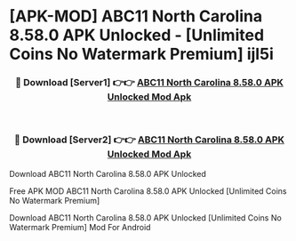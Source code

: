 # [APK-MOD] ABC11 North Carolina 8.58.0 APK Unlocked - [Unlimited Coins No Watermark Premium] ijl5i



<div align="center">
<h3>🔴 Download [Server1] 👉👉 <a href="https://momento.my/?title=ABC11_North_Carolina_8.58.0_APK_Unlocked">ABC11 North Carolina 8.58.0 APK Unlocked Mod Apk</a></h3><br>

<h3>🔴 Download [Server2] 👉👉 <a href="https://momento.my/?title=ABC11_North_Carolina_8.58.0_APK_Unlocked">ABC11 North Carolina 8.58.0 APK Unlocked Mod Apk</a></h3>
</div>



Download ABC11 North Carolina 8.58.0 APK Unlocked 

Free APK MOD ABC11 North Carolina 8.58.0 APK Unlocked [Unlimited Coins No Watermark Premium]

Download ABC11 North Carolina 8.58.0 APK Unlocked [Unlimited Coins No Watermark Premium] Mod For Android
